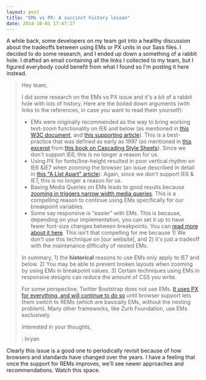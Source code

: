```yaml
---
layout: post
title: "EMs vs PX: A succinct history lesson"
date: 2014-10-01 17:47:17
---
```


A while back, some developers on my team got into a healthy discussion about the tradeoffs between using EMs or PX units in our Sass files. I decided to do some research, and I ended up down a something of a rabbit hole. I drafted an email containing all the links I collected to my team, but I figured everybody could benefit from what I found so I'm posting it here instead.

> Hey team,
> 
> I did some research on the EMs vs PX issue and it's a bit of a rabbit hole with lots of history. Here are the boiled down arguments (with links to the references, in case you want to read them yourself):
> 
> *   EMs were originally recommended as the way to bring working text-zoom functionality on IE6 and below (as mentioned in <a href="http://www.w3.org/TR/WCAG-TECHS/C14.html" target="_blank" rel="noopener noreferrer">this W3C document</a>, and [this supporting article][1]). This is a best-practice that was defined as early as 1997 (as mentioned in [this excerpt][2] from [this book on Cascading Style Sheets][3]). Since we don't support IE6, this is no longer a reason for us.
> *   Using PX for fonts/line-height resulted in poor vertical rhythm on IE6 &IE7 when zooming the browser (an issue described in detail in [this "A List Apart" article][4]). Again, since we don't support IE6 & IE7, this is no longer a reason for us.
> *   Basing Media Queries on EMs leads to good results because [zooming in triggers narrow width media queries][5]. This is a compelling reason to continue using EMs specifically for our breakpoint variables.
> *   Some say responsive is "easier" with EMs. This is because, depending on your implementation, you can set it up to have fewer font-size changes between breakpoints. You can [read more about it here][6]. This isn't that compelling for me because 1) We don't use this technique on [our website], and 2) it's just a tradeoff with the maintenance difficulty of nested EMs.
> 
> In summary, 1) the **historical** reasons to use EMs only apply to IE7 and below. 2) You may be able to prevent broken layouts when zooming by using EMs in breakpoint values. 3) Certain techniques using EMs in responsive designs can reduce the amount of CSS you write.
> 
> For some perspective, Twitter Bootstrap does not use EMs. [It uses PX for everything, and will continue to do so][7] until browser support lets them switch to REMs (which are basically EMs, without the nesting problem). Many other frameworks, like Zurb Foundation, use EMs exclusively.
> 
> Interested in your thoughts,
> 
> : bryan

 [1]: http://clagnut.com/blog/348/
 [2]: http://www.w3.org/WAI/GL/css2em.htm
 [3]: http://www.amazon.com/Cascading-Style-Sheets-Designing-Web/dp/020141998X
 [4]: http://alistapart.com/article/howtosizetextincss#section6
 [5]: http://blog.cloudfour.com/the-ems-have-it-proportional-media-queries-ftw/
 [6]: http://css-tricks.com/why-ems/
 [7]: https://github.com/twbs/bootstrap/issues/1943

Clearly this issue is a good one to periodically revisit because of how browsers and standards have changed over the years. I have a feeling that once the support for REMs improves, we'll see newer approaches and recommendations. Watch this space.